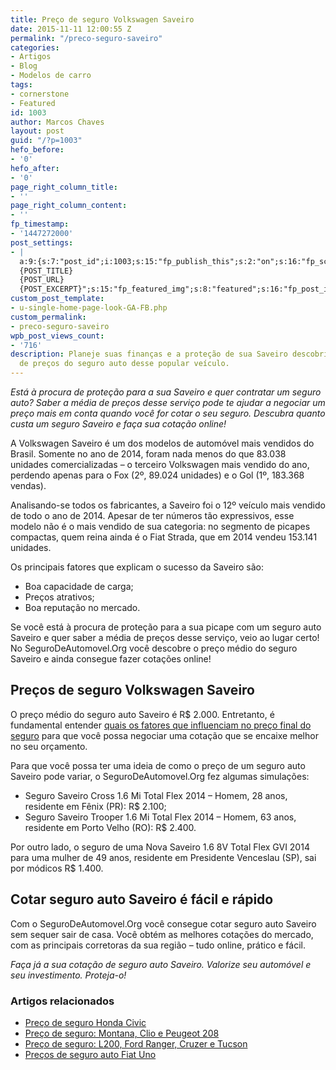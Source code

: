 ```yaml
---
title: Preço de seguro Volkswagen Saveiro
date: 2015-11-11 12:00:55 Z
permalink: "/preco-seguro-saveiro"
categories:
- Artigos
- Blog
- Modelos de carro
tags:
- cornerstone
- Featured
id: 1003
author: Marcos Chaves
layout: post
guid: "/?p=1003"
hefo_before:
- '0'
hefo_after:
- '0'
page_right_column_title:
- ''
page_right_column_content:
- ''
fp_timestamp:
- '1447272000'
post_settings:
- |
  a:9:{s:7:"post_id";i:1003;s:15:"fp_publish_this";s:2:"on";s:16:"fp_schedule_this";s:3:"yes";s:11:"fp_datetime";s:16:"2015/11/11 18:00";s:18:"fp_timezone_offset";s:3:"120";s:8:"msg_body";s:66:"Novo post no {SITE_NAME}
  {POST_TITLE}
  {POST_URL}
  {POST_EXCERPT}";s:15:"fp_featured_img";s:8:"featured";s:16:"fp_post_img_text";s:0:"";s:5:"pages";a:2:{i:0;s:3:"own";i:1;s:15:"520743491417556";}}
custom_post_template:
- u-single-home-page-look-GA-FB.php
custom_permalink:
- preco-seguro-saveiro
wpb_post_views_count:
- '716'
description: Planeje suas finanças e a proteção de sua Saveiro descobrindo a média
  de preços do seguro auto desse popular veículo.
---
```


_Está à procura de proteção para a sua Saveiro e quer contratar um seguro auto? Saber a média de preços desse serviço pode te ajudar a negociar um preço mais em conta quando você for cotar o seu seguro. Descubra quanto custa um seguro Saveiro e faça sua cotação online!_

A Volkswagen Saveiro é um dos modelos de automóvel mais vendidos do Brasil. Somente no ano de 2014, foram nada menos do que 83.038 unidades comercializadas – o terceiro Volkswagen mais vendido do ano, perdendo apenas para o Fox (2º, 89.024 unidades) e o Gol (1º, 183.368 vendas).

Analisando-se todos os fabricantes, a Saveiro foi o 12º veículo mais vendido de todo o ano de 2014. Apesar de ter números tão expressivos, esse modelo não é o mais vendido de sua categoria: no segmento de picapes compactas, quem reina ainda é o Fiat Strada, que em 2014 vendeu 153.141 unidades.

Os principais fatores que explicam o sucesso da Saveiro são:

  * Boa capacidade de carga;
  * Preços atrativos;
  * Boa reputação no mercado.

Se você está à procura de proteção para a sua picape com um seguro auto Saveiro e quer saber a média de preços desse serviço, veio ao lugar certo! No SeguroDeAutomovel.Org você descobre o preço médio do seguro Saveiro e ainda consegue fazer cotações online!

## Preços de seguro Volkswagen Saveiro

O preço médio do seguro auto Saveiro é R$ 2.000. Entretanto, é fundamental entender [quais os fatores que influenciam no preço final do seguro](/o-que-voce-precisa-saber-para-contratar-um-seguro-auto) para que você possa negociar uma cotação que se encaixe melhor no seu orçamento.

Para que você possa ter uma ideia de como o preço de um seguro auto Saveiro pode variar, o SeguroDeAutomovel.Org fez algumas simulações:

  * Seguro Saveiro Cross 1.6 Mi Total Flex 2014 – Homem, 28 anos, residente em Fênix (PR): R$ 2.100;
  * Seguro Saveiro Trooper 1.6 Mi Total Flex 2014 – Homem, 63 anos, residente em Porto Velho (RO): R$ 2.400.

Por outro lado, o seguro de uma Nova Saveiro 1.6 8V Total Flex GVI 2014 para uma mulher de 49 anos, residente em Presidente Venceslau (SP), sai por módicos R$ 1.400.

## Cotar seguro auto Saveiro é fácil e rápido

Com o SeguroDeAutomovel.Org você consegue cotar seguro auto Saveiro sem sequer sair de casa. Você obtém as melhores cotações do mercado, com as principais corretoras da sua região – tudo online, prático e fácil.

_Faça já a sua cotação de seguro auto Saveiro. Valorize seu automóvel e seu investimento. Proteja-o!_

### Artigos relacionados

  * <a href="/preco-seguro-honda-civic" target="_blank">Preço de seguro Honda Civic</a>
  * <a href="/seguro-montana-clio-peugeot-208" target="_blank">Preço de seguro: Montana, Clio e Peugeot 208</a>
  * <a href="/seguro-l200-ranger-cruzer-tucson" target="_blank">Preço de seguro: L200, Ford Ranger, Cruzer e Tucson</a>
  * <a href="/media-de-precos-do-seguro-auto-uno" target="_blank">Preços de seguro auto Fiat Uno</a>